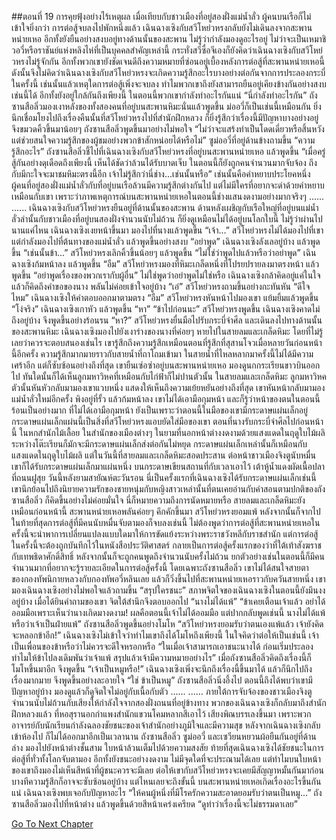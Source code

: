 ##ตอนที่ 19 การคุยฟุ้งอย่างไร้เหตุผล
เมื่อเทียบกับชาวเมืองที่อยู่สองฝั่งแม่น้ำลั่ว ผู้คนบนเรือก็ไม่เข้าใจยิ่งกว่า
การต่อสู้จบลงไปพักหนึ่งแล้ว เฉินฉางเซิงกับสวีโหย่วหรงกลับยังไม่เดินลงจากสะพานหน่ายเหอ อีกทั้งยังยืนอย่างสงบอยู่ทางด้านนั้นของสะพาน ไม่รู้ว่ากำลังมองดูอะไรอยู่
ไม่ว่าจะเป็นเหมาชิวอวี่หรือราชันย์แห่งหลิงไห่ที่เป็นบุคคลสำคัญเหล่านี้ กระทั่งสวีซื่อจีเองก็ยังคิดว่าเฉินฉางเซิงกับสวีโหย่วหรงไม่รู้จักกัน อีกทั้งพวกเขายังชัดเจนดีถึงความหมายที่ซ่อนอยู่เบื้องหลังการต่อสู้ที่สะพานหน่ายเหอนี้ ดังนั้นจึงไม่คิดว่าเฉินฉางเซิงกับสวีโหย่วหรงจะเกิดความรู้สึกอะไรบางอย่างต่อกันจากการประลองกระบี่ในครั้งนี้ เช่นนั้นแล้วเหตุใดการต่อสู้เพิ่งจะจบลง ทำไมพวกเขาถึงยังสามารถยืนอยู่เคียงข้างกันอย่างสงบเช่นนี้ได้ อีกทั้งยังอยู่ใกล้กันถึงเพียงนี้ ในตอนนี้พวกเขากำลังทำอะไรกันแน่
“นี่กำลังทำอะไรกัน” ถังซานสือลิ่วมองเงาหลังของทั้งสองคนที่อยู่บนสะพานหิมะนั่นแล้วพูดขึ้น
ม่ออวี่ก็เป็นเช่นนี้เหมือนกัน ยิ่งนึกเชื่อมโยงไปถึงเรื่องคืนนั้นที่สวีโหย่วหรงไปที่สำนักฝึกหลวง ก็ยิ่งรู้สึกว่าเรื่องนี้มีปัญหาบางอย่างอยู่ จึงขมวดคิ้วขึ้นมาน้อยๆ
ถังซานสือลิ่วพูดขึ้นมาอย่างไม่พอใจ “ไม่ว่าจะแสร้งทำเป็นโดดเดี่ยวหรือสิ้นหวัง แต่ช่วยสนใจความรู้สึกของผู้ชมอย่างพวกข้าสักหน่อยได้หรือไม่”
ซูม่ออวี๋ที่อยู่ด้านข้างถามขึ้น “ความรู้สึกอะไร”
ถังซานสือลิ่วชี้ไปที่เฉินฉางเซิงกับสวีโหย่วหรงที่อยู่บนสะพานหน่ายเหอ แล้วพูดขึ้น “เมื่อครู่สู้กันอย่างดุเดือดถึงเพียงนี้ เห็นได้ชัดว่าล้วนได้รับบาดเจ็บ ในตอนนี้ก็ยังถูกคนจำนวนมากจับจ้อง ถึงกับมีกะใจจะมาชมหิมะตรงนี้อีก เจ้าไม่รู้สึกว่านี่ช่าง...เช่นนั้นหรือ”
เช่นนั้นคือคำหยาบประโยคหนึ่ง
ผู้คนที่อยู่สองฝั่งแม่น้ำลั่วกับที่อยู่บนเรือล้วนมีความรู้สึกต่างกันไป แต่ไม่มีใครที่อยากจะด่าด้วยคำหยาบเหมือนกับเขา
เพราะว่าภาพเหตุการณ์บนสะพานหน่ายเหอในตอนนี้ช่างแสนงดงามอย่างมากจริงๆ
......
......
เฉินฉางเซิงกับสวีโหย่วหรงยืนอยู่ที่ด้านนั้นของสะพาน ด้านหลังเผชิญกับเรือใหญ่ที่อยู่บนแม่น้ำลั่วลำนั้นกับชาวเมืองที่อยู่บนสองฝั่งจำนวนนับไม่ถ้วน ก็ยิ่งดูเหมือนไม่ได้อยู่บนโลกใบนี้
ไม่รู้ว่าผ่านไปนานแค่ไหน เฉินฉางเซิงเงยหน้าขึ้นมา มองไปที่นางแล้วพูดขึ้น “เจ้า...”
สวีโหย่วหรงไม่ได้มองไปที่เขา แต่กำลังมองไปที่ต้นทางของแม่น้ำลั่ว แล้วพูดขึ้นอย่างสงบ “อย่าพูด”
เฉินฉางเซิงลังเลอยู่บ้าง แล้วพูดขึ้น “เช่นนั้นข้า...”
สวีโหย่วหรงเลิกคิ้วขึ้นน้อยๆ แล้วพูดขึ้น “ไม่ใช่ว่าพูดไปแล้วหรือว่าอย่าพูด”
เฉินฉางเซิงก้มหน้าลง แล้วพูดขึ้น “อืม”
สวีโหย่วหรงมองที่หิมะเกล็ดหนึ่งที่โปรยปรายลงมาตรงหน้า แล้วพูดขึ้น “อย่าพูดเรื่องของพวกเรากับผู้อื่น”
ไม่ใช่พูดว่าอย่าพูดไม่ใช่หรือ เฉินฉางเซิงกล้าคิดอยู่แค่ในใจ แล้วก็คิดถึงคำขอของนาง พลันไม่ค่อยเข้าใจอยู่บ้าง
“เอ๋”
สวีโหย่วหรงถามขึ้นอย่างกะทันหัน “ดีใจไหม”
เฉินฉางเซิงให้คำตอบออกมาตามตรง “อืม”
สวีโหย่วหรงหันหน้าไปมองเขา แย้มยิ้มแล้วพูดขึ้น “โง่จริง”
เฉินฉางเซิงเกาหัว แล้วพูดขึ้น “หา”
“ข้าไปก่อนนะ” สวีโหย่วหรงพูดขึ้น
เฉินฉางเซิงคาดไม่ถึงอยู่บ้าง จึงพูดขึ้นอย่างร้อนรน “หา?”
สวีโหย่วหรงยื่นมือไปรับกระบี่จำศีล และเดินลงไปทางด้านนั้นของสะพานหิมะ
เฉินฉางเซิงมองไปยังเงาร่างของนางที่ค่อยๆ หายไปในสายลมและเกล็ดหิมะ โดยที่ไม่รู้เลยว่าควรจะตอบสนองเช่นไร
เขารู้สึกถึงความรู้สึกเหมือนตอนที่รู้สึกที่สุสานโจวเมื่อหลายวันก่อนหน้านี้อีกครั้ง
ความรู้สึกมากมายราวกับสายน้ำที่ถาโถมเข้ามา
ในสายน้ำที่ไหลหลากมาครั้งนี้ไม่ได้มีความเศร้าอีก แต่ก็ซับซ้อนอย่างถึงที่สุด
เขายืนเซ่อซ่าอยู่บนสะพานหน่ายเหอ มองดูนกกระเรียนขาวบินออกไป ทันใดนั้นก็ได้เห็นลูกมหาวิหคที่เหมือนกับไก่ฟ้าก็ไม่ปานตัวนั้น
ในสายลมและเกล็ดหิมะ ลูกมหาวิหคตัวนั้นหันหัวกลับมามองเขาแวบหนึ่ง แสดงให้เห็นถึงความเย้ยหยันอย่างถึงที่สุด
เขาหันหน้ากลับมามองแม่น้ำลั่วใหม่อีกครั้ง พิงอยู่ที่รั้ว แล้วก้มหน้าลง
เขาไม่ได้เอามือกุมหน้า และก็รู้ว่าหน้าของตนในตอนนี้ร้อนเป็นอย่างมาก
ที่ไม่ได้เอามือกุมหน้า ยังเป็นเพราะว่าตอนนี้ในมือของเขามีกระดาษแผ่นเล็กอยู่
กระดาษแผ่นเล็กแผ่นนี้เป็นสิ่งที่สวีโหย่วหรงแอบยัดใส่มือของเขา ตอนที่นางรับกระบี่จำศีลไปก่อนหน้านี้
ในหกสำนักไม้เลื้อย ในสำนักของเมืองต่างๆ ในยามที่นอกหน้าต่างงดงามด้วยแสงแดดในฤดูใบไม้ผลิ ระหว่างโต๊ะเรียนก็มักจะมีกระดาษแผ่นเล็กส่งต่อกันไม่หยุด
กระดาษแผ่นเล็กเหล่านั้นก็เหมือนกับแสงแดดในฤดูใบไม้ผลิ
แต่ในวันนี้ที่สายลมและเกล็ดหิมะสอดประสาน ต่อหน้าชาวเมืองจิงตูนับหมื่น เขาก็ได้รับกระดาษแผ่นเล็กมาแผ่นหนึ่ง
บนกระดาษเขียนสถานที่กับเวลาเอาไว้
เต้าหู้น้ำแดงผัดเนื้อปลาที่ถนนฝูสุย
วันนี้หลังยามสายัณห์ตะวันรอน
นี่เป็นครั้งแรกที่เฉินฉางเซิงได้รับกระดาษแผ่นเล็กเช่นนี้
เขานึกย้อนไปถึงนิยายความรักของชายหนุ่มกับหญิงสาวเหล่านั้นที่ตนเคยอ่านกับคำสอนตามปกติของถังซานสือลิ่ว ก็คิดขึ้นอย่างไม่ค่อยมั่นใจ นี่ก็หมายความถึงการนัดหมายหรือ
สายลมและเกล็ดหิมะยังเหมือนก่อนหน้านี้ สะพานหน่ายเหอพลันค่อยๆ คึกคักขึ้นมา
สวีโหย่วหรงยอมแพ้ หลังจากนั้นก็จากไป ในท้ายที่สุดการต่อสู้ที่มีคนนับหมื่นจับตามองก็จบลงเช่นนี้
ไม่ต้องพูดว่าการต่อสู้ที่สะพานหน่ายเหอในครั้งนี้จะนำพาการเปลี่ยนแปลงแบบใดมาให้การขัดแย้งระหว่างพระราชวังหลีกับราชสำนัก แต่การต่อสู้ในครั้งนี้จะต้องถูกบันทึกไว้ในหนังสือประวัติศาสตร์ กลายเป็นการต่อสู้ครั้งแรกของว่าที่ใต้เท้าสังฆราชกับเทพธิดาศักดิ์สิทธิ์ หลังจากนั้นก็จะถูกคนพูดถึงจำนวนนับครั้งไม่ถ้วน ยกตัวอย่างเช่นในตอนนี้ก็มีคนจำนวนมากที่อยากจะรู้รายละเอียดในการต่อสู้ครั้งนี้
โดยเฉพาะถังซานสือลิ่ว
เขาไม่ได้สนใจสายตาของกองทัพนิกายหลวงกับกองทัพอวี่หลินเลย แล้วก็วิ่งขึ้นไปที่สะพานหน่ายเหอราวกับควันสายหนึ่ง เขามองเฉินฉางเซิงอย่างไม่พอใจแล้วถามขึ้น “สรุปใครชนะ”
สภาพจิตใจของเฉินฉางเซิงในตอนนี้ยังมึนงงอยู่บ้าง เมื่อได้ยินคำถามของเขา จิตใต้สำนึกจึงตอบออกไป “นางไม่ได้แพ้”
“ข้าเคยเตือนเจ้าแล้ว อย่าได้ออมมือเพราะเห็นว่านางเกิดมางดงาม! ผลคือตอนนี้เจ้าไม่ได้ออมมือ แต่ปากกลับพูดเช่นนี้ นางไม่ได้แพ้หรือว่าเจ้าเป็นฝ่ายแพ้” ถังซานสือลิ่วพูดขึ้นอย่างโมโห “สวีโหย่วหรงยอมรับว่าตนเองแพ้แล้ว เจ้ายังคิดจะหลอกข้าอีก!”
เฉินฉางเซิงไม่เข้าใจว่าทำไมเขาถึงได้โมโหถึงเพียงนี้ ในใจคิดว่าต่อให้เป็นเช่นนี้ เจ้าเป็นเพื่อนของข้าหรือว่าไม่ควรจะดีใจหรอกหรือ
“ในเมื่อเจ้าสามารถเอาชนะนางได้ ก่อนเริ่มประลองทำไมให้ข้าไปลงเดิมพันว่าเจ้าแพ้ สรุปแล้วเจ้ามีความหมายอย่างไร”
เมื่อถังซานสือลิ่วคิดถึงเรื่องนี้ก็โมโหขึ้นมาอีก จึงพูดขึ้น “เจ้าเป็นหมูหรือ!”
เฉินฉางเซิงเพิ่งจะนึกถึงเรื่องนี้ขึ้นมาได้ แล้วก็นึกไปถึงเรื่องมากมาย จึงพูดขึ้นอย่างละอายใจ “ใช่ ข้าเป็นหมู”
ถังซานสือลิ่วนิ่งอึ้งไป ตอนนี้ถึงได้พบว่าเขามีปัญหาอยู่บ้าง มองดูแล้วก็ดูจิตใจไม่อยู่กับเนื้อกับตัว
......
......
ภายใต้การจับจ้องของชาวเมืองจิงตูจำนวนนับไม่ถ้วนกับเสียงให้กำลังใจจากสองฝั่งถนนที่อยู่ข้างทาง พวกของเฉินฉางเซิงก็กลับมาถึงสำนักฝึกหลวงแล้ว
ที่หอสุรานอกกำแพงสำนักแขวนโคมหลากสีเอาไว้ เสียงพิณบรรเลงขึ้นมา เพราะพวกอาจารย์กับนักเรียนกำลังฉลองชัยชนะของเจ้าสำนักอย่างภูมิใจและมีความสุข
หลังจากเฉินฉางเซิงกลับเข้าห้องไป ก็ไม่ได้ออกมาอีกเป็นเวลานาน
ถังซานสือลิ่ว ซูม่ออวี๋ และเซวียนหยวนผ้อยืนกันอยู่ที่ด้านล่าง มองไปยังหน้าต่างชั้นสาม ใบหน้าล้วนเต็มไปด้วยความสงสัย
ท้ายที่สุดเฉินฉางเซิงได้ชัยชนะในการต่อสู้ที่ทั่วทั้งโลกจับตามอง อีกทั้งยังชนะอย่างงดงาม ไม่มีจุดใดที่จะประณามได้เลย แต่ทำไมบนใบหน้าของเขาถึงมองไม่เห็นสีหน้าที่ผู้ชนะควรจะมีเลย ต่อให้เขากับสวีโหย่วหรงจะเคยมีสัญญาหมั้นกันมาก่อน บางทีความรู้สึกก็อาจจะซับซ้อนอยู่บ้าง แต่ไหนเลยจะถึงขั้นนี้
บนสะพานหน่ายเหอเกิดเรื่องอะไรขึ้นกันแน่ เฉินฉางเซิงพบเจอกับปัญหาอะไร
“ให้คนผู้หนึ่งที่มีโรครักความสะอาดยอมรับว่าตนเป็นหมู...”
ถังซานสือลิ่วมองไปที่หน้าต่าง แล้วพูดขึ้นด้วยสีหน้าเคร่งเครียด “ดูท่าว่าเรื่องนี้จะไม่ธรรมดาเลย” 


[Go To Next Chapter]( ./529.md)